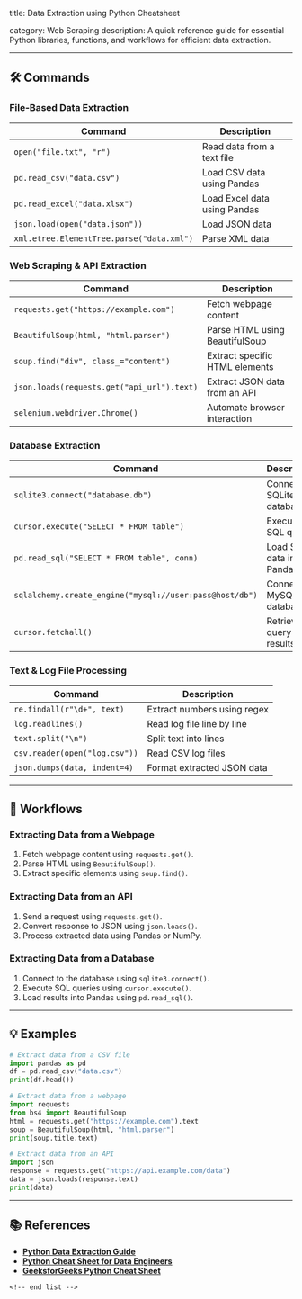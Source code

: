 title: Data Extraction using Python Cheatsheet

category: Web Scraping
description: A quick reference guide for essential Python libraries, functions, and workflows for efficient data extraction.

---

## 🛠️ Commands

### **File-Based Data Extraction**

| Command                                     | Description                  |
| ------------------------------------------- | ---------------------------- |
| `open("file.txt", "r")`                   | Read data from a text file   |
| `pd.read_csv("data.csv")`                 | Load CSV data using Pandas   |
| `pd.read_excel("data.xlsx")`              | Load Excel data using Pandas |
| `json.load(open("data.json"))`            | Load JSON data               |
| `xml.etree.ElementTree.parse("data.xml")` | Parse XML data               |

### **Web Scraping & API Extraction**

| Command                                      | Description                    |
| -------------------------------------------- | ------------------------------ |
| `requests.get("https://example.com")`      | Fetch webpage content          |
| `BeautifulSoup(html, "html.parser")`       | Parse HTML using BeautifulSoup |
| `soup.find("div", class_="content")`       | Extract specific HTML elements |
| `json.loads(requests.get("api_url").text)` | Extract JSON data from an API  |
| `selenium.webdriver.Chrome()`              | Automate browser interaction   |

### **Database Extraction**

| Command                                                   | Description                |
| --------------------------------------------------------- | -------------------------- |
| `sqlite3.connect("database.db")`                        | Connect to SQLite database |
| `cursor.execute("SELECT * FROM table")`                 | Execute SQL query          |
| `pd.read_sql("SELECT * FROM table", conn)`              | Load SQL data into Pandas  |
| `sqlalchemy.create_engine("mysql://user:pass@host/db")` | Connect to MySQL database  |
| `cursor.fetchall()`                                     | Retrieve all query results |

### **Text & Log File Processing**

| Command                         | Description                 |
| ------------------------------- | --------------------------- |
| `re.findall(r"\d+", text)`    | Extract numbers using regex |
| `log.readlines()`             | Read log file line by line  |
| `text.split("\n")`            | Split text into lines       |
| `csv.reader(open("log.csv"))` | Read CSV log files          |
| `json.dumps(data, indent=4)`  | Format extracted JSON data  |

---

## 🔄 Workflows

### **Extracting Data from a Webpage**

1. Fetch webpage content using `requests.get()`.
2. Parse HTML using `BeautifulSoup()`.
3. Extract specific elements using `soup.find()`.

### **Extracting Data from an API**

1. Send a request using `requests.get()`.
2. Convert response to JSON using `json.loads()`.
3. Process extracted data using Pandas or NumPy.

### **Extracting Data from a Database**

1. Connect to the database using `sqlite3.connect()`.
2. Execute SQL queries using `cursor.execute()`.
3. Load results into Pandas using `pd.read_sql()`.

---

## 💡 Examples

```python
# Extract data from a CSV file
import pandas as pd
df = pd.read_csv("data.csv")
print(df.head())

# Extract data from a webpage
import requests
from bs4 import BeautifulSoup
html = requests.get("https://example.com").text
soup = BeautifulSoup(html, "html.parser")
print(soup.title.text)

# Extract data from an API
import json
response = requests.get("https://api.example.com/data")
data = json.loads(response.text)
print(data)
```

---

## 📚 References

- **[Python Data Extraction Guide](https://www.joffreymayer.com/post/python-cheat-sheet-for-data-science/)**
- **[Python Cheat Sheet for Data Engineers](https://dev.to/pavanbelagatti/python-cheat-sheet-for-data-engineers-and-data-scientists-3emj)**
- **[GeeksforGeeks Python Cheat Sheet](https://www.geeksforgeeks.org/python-cheat-sheet/)**

```
<!-- end list -->
```

